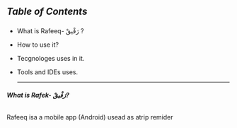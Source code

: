 ## ***Table of Contents***<h3>

* What is Rafeeq- رَفْيقْ ?
* How to use it?
* Tecgnologes uses in it.
* Tools and IDEs uses.


  
  _________________________________________________________________________________________________________________________________________________
###### **What is Rafek- رَفْيقْ?**

Rafeeq isa a mobile app (Android) usead as atrip remider
